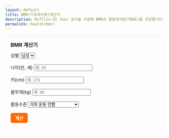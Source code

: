 ```yaml
---
layout: default
title: BMR(기초대사량)계산기
description: Mifflin-St Jeor 공식을 사용해 BMR과 활동대사량(TDEE)을 추정합니다.
permalink: health/bmr/
---
```


<!-- BMR 계산기 -->
<section id="bmr-calc" style="max-width:520px;padding:16px;border:1px solid #eee;border-radius:12px">
  <h3 style="margin:0 0 12px">BMR 계산기</h3>
  <form onsubmit="event.preventDefault();calcBmr();" style="margin-bottom:16px;">
    <label>성별
      <select id="bmrSex">
        <option value="male">남성</option>
        <option value="female">여성</option>
      </select>
    </label><br><br>
    <label>나이(만, 세) <input id="bmrAge" type="number" inputmode="numeric" placeholder="예: 28"></label><br><br>
    <label>키(cm) <input id="bmrHeight" type="number" inputmode="decimal" placeholder="예: 170"></label><br><br>
    <label>몸무게(kg) <input id="bmrWeight" type="number" inputmode="decimal" placeholder="예: 65"></label><br><br>
    <label>활동수준
      <select id="bmrActivity">
        <option value="1.2">거의 운동 안함</option>
        <option value="1.375">가벼운 운동(주1~3)</option>
        <option value="1.55">보통 운동(주3~5)</option>
        <option value="1.725">강한 운동(주6~7)</option>
        <option value="1.9">아주 강함(육체노동/선수)</option>
      </select>
    </label><br><br>
    <!-- 버튼: 별자리 계산기와 동일한 크기 -->
    <button type="submit" class="btn">계산</button>
  </form>

  <!-- 결과 박스 -->
  <div id="bmrResult" style="padding:12px;
                             background:#fffaf5;
                             color:#333;
                             border:1px solid #ffb366;
                             border-radius:10px;
                             box-shadow:0 2px 6px rgba(0,0,0,0.08);
                             display:none"></div>
</section>

<!-- 버튼 스타일 -->
<style>
  .btn {
    display:inline-block;
    padding:6px 14px;       /* 별자리 계산기와 동일 */
    border:0;
    border-radius:6px;
    background:#ff6a00;     /* 오렌지색 */
    color:#fff;
    font-size:14px;
    font-weight:bold;
    cursor:pointer;
  }
  .btn:hover {
    background:#e55d00;
  }
</style>

<script defer>
function calcBmr(){
  const age = parseFloat(document.getElementById("bmrAge").value);
  const height = parseFloat(document.getElementById("bmrHeight").value);
  const weight = parseFloat(document.getElementById("bmrWeight").value);
  const sex = document.getElementById("bmrSex").value;
  const act = parseFloat(document.getElementById("bmrActivity").value);

  const resultBox = document.getElementById("bmrResult");

  if ([age,height,weight].some(x => Number.isNaN(x) || x<=0)) {
    resultBox.style.display='block';
    resultBox.innerHTML = '⚠️ 입력값을 다시 확인해주세요. 숫자와 단위를 정확히 입력해야 합니다.';
    return;
  }

  // Mifflin–St Jeor 공식
  let bmr = 10*weight + 6.25*height - 5*age + (sex==='male' ? 5 : -161);
  let tdee = bmr * act;

  resultBox.style.display='block';
  resultBox.innerHTML = `
    📊 <strong>BMR:</strong> ${Math.round(bmr).toLocaleString()} kcal/일<br>
    🔥 <strong>TDEE(유지 칼로리):</strong> ${Math.round(tdee).toLocaleString()} kcal/일
  `;
}
</script>


